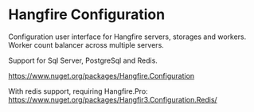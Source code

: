 Hangfire Configuration
=======

Configuration user interface for Hangfire servers, storages and workers.
Worker count balancer across multiple servers.

Support for Sql Server, PostgreSql and Redis.

https://www.nuget.org/packages/Hangfire.Configuration

With redis support, requiring Hangfire.Pro:
https://www.nuget.org/packages/Hangfir3.Configuration.Redis/


